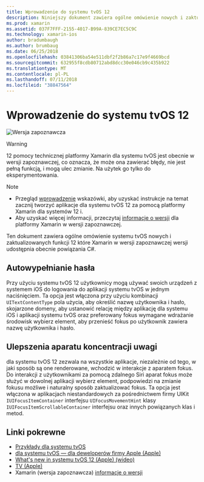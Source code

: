 ```yaml
---
title: Wprowadzenie do systemu tvOS 12
description: Niniejszy dokument zawiera ogólne omówienie nowych i zaktualizowanych funkcji systemu tvOS 12, dla której platformy Xamarin w wersji zapoznawczej udostępnia obecnie powiązania C#.
ms.prod: xamarin
ms.assetid: 037F7FFF-2155-4017-B99A-839CE7EC5C9C
ms.technology: xamarin-ios
author: bradumbaugh
ms.author: brumbaug
ms.date: 06/25/2018
ms.openlocfilehash: 03841306ba54e511dbf2f2b86a7c17e9f4669bcd
ms.sourcegitcommit: 632955f8cdb80712abd8dcc30e046cb9c435b922
ms.translationtype: MT
ms.contentlocale: pl-PL
ms.lasthandoff: 07/11/2018
ms.locfileid: "38847564"
---
```

# <a name="introduction-to-tvos-12"></a>Wprowadzenie do systemu tvOS 12

![Wersja zapoznawcza](~/media/shared/preview.png)

> [!WARNING]
> 12 pomocy technicznej platformy Xamarin dla systemu tvOS jest obecnie w wersji zapoznawczej, co oznacza, że może ona zawierać błędy, nie jest pełną funkcją, i mogą ulec zmianie. Na użytek go tylko do eksperymentowania.

> [!NOTE]
> - Przegląd [wprowadzenie](~/ios/platform/introduction-to-ios12/get-started.md) wskazówki, aby uzyskać instrukcje na temat zacznij tworzyć aplikacje dla systemu tvOS 12 za pomocą platformy Xamarin dla systemów 12 i.
> - Aby uzyskać więcej informacji, przeczytaj [informacje o wersji](https://releases.xamarin.com/preview-release-xcode-10-beta/) dla platformy Xamarin w wersji zapoznawczej.

Ten dokument zawiera ogólne omówienie systemu tvOS nowych i zaktualizowanych funkcji 12 które Xamarin w wersji zapoznawczej wersji udostępnia obecnie powiązania C#.

## <a name="password-autofill"></a>Autowypełnianie hasła

Przy użyciu systemu tvOS 12 użytkownicy mogą używać swoich urządzeń z systemem iOS do logowania do aplikacji systemu tvOS w jednym naciśnięciem. Ta opcja jest włączona przy użyciu kombinacji `UITextContentType` pola użycia, aby określić nazwę użytkownika i hasło, skojarzone domeny, aby ustanowić relację między aplikację dla systemu iOS i aplikacji systemu tvOS oraz preferowany fokus wymagane wdrażanie środowisk wybierz element, aby przenieść fokus po użytkownik zawiera nazwę użytkownika i hasło.

## <a name="focus-engine-enhancements"></a>Ulepszenia aparatu koncentracji uwagi

dla systemu tvOS 12 zezwala na wszystkie aplikacje, niezależnie od tego, w jaki sposób są one renderowane, wchodzić w interakcje z aparatem fokus. Do interakcji z użytkownikami za pomocą zdalnego Siri aparat fokus może służyć w dowolnej aplikacji wybierz element, podpowiedzi na zmianie fokusu możliwe i naturalny sposób zaktualizować fokus. Ta opcja jest włączona w aplikacjach niestandardowych za pośrednictwem firmy UIKit `IUIFocusItemContainer` interfejsu `UIFocusMovementHint` klasy `IUIFocusItemScrollableContainer` interfejsu oraz innych powiązanych klas i metod.

## <a name="related-links"></a>Linki pokrewne

- [Przykłady dla systemu tvOS](https://developer.xamarin.com/samples/tvos/all/)
- [dla systemu tvOS — dla deweloperów firmy Apple (Apple)](https://developer.apple.com/tvos/)
- [What's new in systemu tvOS 12 (Apple) (wideo)](https://developer.apple.com/videos/play/wwdc2018/208/)
- [TV (Apple)](https://www.apple.com/tv/)
- Xamarin (wersja zapoznawcza) [informacje o wersji](https://releases.xamarin.com/preview-release-xcode-10-beta/)
